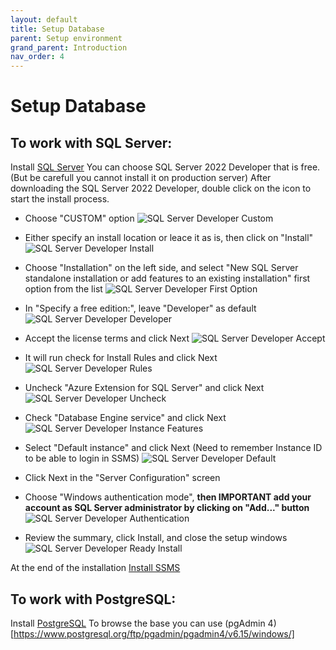 ```yaml
---
layout: default
title: Setup Database
parent: Setup environment
grand_parent: Introduction
nav_order: 4
---
```


# Setup Database 
## To work with SQL Server:
Install [SQL Server](https://www.microsoft.com/en-us/sql-server/sql-server-downloads)
You can choose SQL Server 2022 Developer that is free. (But be carefull you cannot install it on production server)
After downloading the SQL Server 2022 Developer, double click on the icon to start the install process.

 - Choose "CUSTOM" option
 ![SQL Server Developer Custom](../../Images/SQLServerDeveloperCustom.PNG)
 
 - Either specify an install location or leace it as is, then click on "Install"
 ![SQL Server Developer Install](../../Images/SQLServerDeveloperInstall.PNG)

 - Choose "Installation" on the left side, and select "New SQL Server standalone installation or add features to an existing installation" first option from the list
 ![SQL Server Developer First Option](../../Images/SQLServerDeveloperFirstOption.PNG)

 - In "Specify a free edition:", leave "Developer" as default
 ![SQL Server Developer Developer](../../Images/SQLServerDeveloperDeveloper.PNG)

 - Accept the license terms and click Next
 ![SQL Server Developer Accept](../../Images/SQLServerDeveloperAccept.PNG)

 - It will run check for Install Rules and click Next
 ![SQL Server Developer Rules](../../Images/SQLServerDeveloperRules.PNG)

 - Uncheck "Azure Extension for SQL Server" and click Next
 ![SQL Server Developer Uncheck](../../Images/SQLServerDeveloperUncheck.PNG)

 - Check "Database Engine service" and click Next
 ![SQL Server Developer Instance Features](../../Images/SQLServerDeveloperInstanceFeature.PNG)

 - Select "Default instance" and click Next (Need to remember Instance ID to be able to login in SSMS)
 ![SQL Server Developer Default](../../Images/SQLServerDeveloperDefault.PNG)

 - Click Next in the "Server Configuration" screen

 - Choose "Windows authentication mode", **then IMPORTANT add your account as SQL Server administrator by clicking on "Add..." button**
 ![SQL Server Developer Authentication](../../Images/SQLServerDeveloperAuthentication.PNG)

 - Review the summary, click Install, and close the setup windows
 ![SQL Server Developer Ready Install](../../Images/SQLServerDeveloperReadyInstall.PNG)

At the end of the installation
[Install SSMS](https://learn.microsoft.com/en-us/sql/ssms/download-sql-server-management-studio-ssms)

## To work with PostgreSQL:
Install [PostgreSQL](https://www.postgresql.org/download/)
To browse the base you can use (pgAdmin 4)[https://www.postgresql.org/ftp/pgadmin/pgadmin4/v6.15/windows/]
